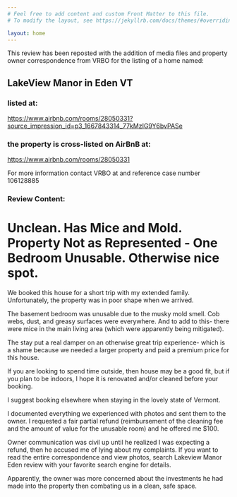 ```yaml
---
# Feel free to add content and custom Front Matter to this file.
# To modify the layout, see https://jekyllrb.com/docs/themes/#overriding-theme-defaults

layout: home
---
```



This review has been reposted with the addition of media files and property owner correspondence from VRBO for the listing of a home named:

## LakeView Manor in Eden VT
### listed at:
https://www.airbnb.com/rooms/28050331?source_impression_id=p3_1667843314_77kMzIG9Y6bvPASe

### the property is cross-listed on AirBnB at:
https://www.airbnb.com/rooms/28050331

For more information contact VRBO at and reference case number 106128885



### Review Content:

# Unclean. Has Mice and Mold. Property Not as Represented - One Bedroom Unusable. Otherwise nice spot.

We booked this house for a short trip with my extended family. Unfortunately, the property was in poor shape when we arrived. 

The basement bedroom was unusable due to the musky mold smell. Cob webs, dust, and greasy surfaces were everywhere. And to add to this- there were mice in the main living area (which were apparently being mitigated). 

The stay put a real damper on an otherwise great trip experience- which is a shame because we needed a larger property and paid a premium price for this house. 

If you are looking to spend time outside, then house may be a good fit, but if you plan to be indoors, I hope it is renovated and/or cleaned before your booking. 

I suggest booking elsewhere when staying in the lovely state of Vermont. 

I documented everything we experienced with photos and sent them to the owner. I requested a fair partial refund (reimbursement of the cleaning fee and the amount of value for the unusable room) and he offered me $100. 

Owner communication was civil up until he realized I was expecting a refund, then he accused me of lying about my complaints. If you want to read the entire correspondence and view photos, search Lakeview Manor Eden review with your favorite search engine for details.

Apparently, the owner was more concerned about the investments he had made into the property then combating us in a clean, safe space.

